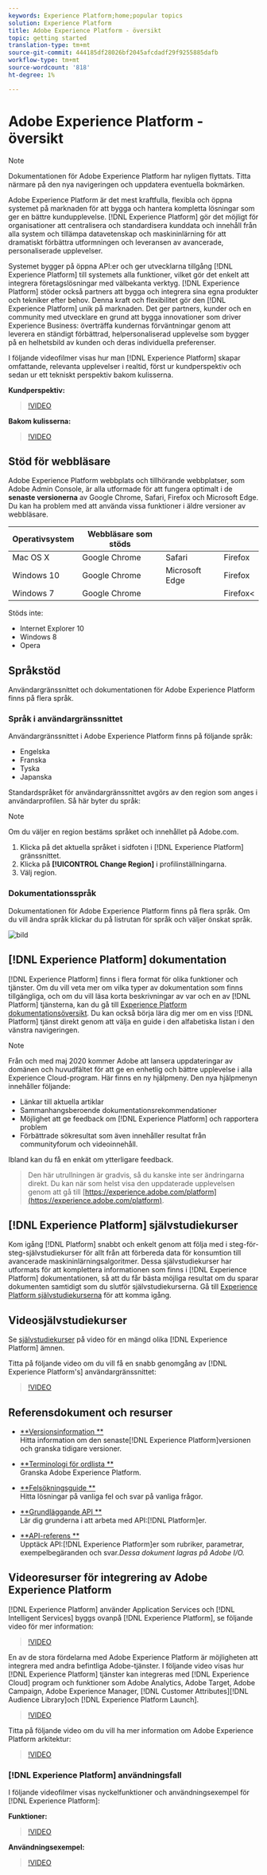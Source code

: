 ```yaml
---
keywords: Experience Platform;home;popular topics
solution: Experience Platform
title: Adobe Experience Platform - översikt
topic: getting started
translation-type: tm+mt
source-git-commit: 444185df28026bf2045afcdadf29f9255885dafb
workflow-type: tm+mt
source-wordcount: '818'
ht-degree: 1%

---
```



# Adobe Experience Platform - översikt

>[!NOTE]
>
>Dokumentationen för Adobe Experience Platform har nyligen flyttats. Titta närmare på den nya navigeringen och uppdatera eventuella bokmärken.

Adobe Experience Platform är det mest kraftfulla, flexibla och öppna systemet på marknaden för att bygga och hantera kompletta lösningar som ger en bättre kundupplevelse. [!DNL Experience Platform] gör det möjligt för organisationer att centralisera och standardisera kunddata och innehåll från alla system och tillämpa datavetenskap och maskininlärning för att dramatiskt förbättra utformningen och leveransen av avancerade, personaliserade upplevelser.

Systemet bygger på öppna API:er och ger utvecklarna tillgång [!DNL Experience Platform] till systemets alla funktioner, vilket gör det enkelt att integrera företagslösningar med välbekanta verktyg. [!DNL Experience Platform] stöder också partners att bygga och integrera sina egna produkter och tekniker efter behov. Denna kraft och flexibilitet gör den [!DNL Experience Platform] unik på marknaden. Det ger partners, kunder och en community med utvecklare en grund att bygga innovationer som driver Experience Business: överträffa kundernas förväntningar genom att leverera en ständigt förbättrad, helpersonaliserad upplevelse som bygger på en helhetsbild av kunden och deras individuella preferenser.

I följande videofilmer visas hur man [!DNL Experience Platform] skapar omfattande, relevanta upplevelser i realtid, först ur kundperspektiv och sedan ur ett tekniskt perspektiv bakom kulisserna.

**Kundperspektiv:**

>[!VIDEO](https://video.tv.adobe.com/v/27361?quality=12&learn=on)

**Bakom kulisserna:**

>[!VIDEO](https://video.tv.adobe.com/v/28144?quality=12&learn=on)

## Stöd för webbläsare

Adobe Experience Platform webbplats och tillhörande webbplatser, som Adobe Admin Console, är alla utformade för att fungera optimalt i de **senaste versionerna** av Google Chrome, Safari, Firefox och Microsoft Edge. Du kan ha problem med att använda vissa funktioner i äldre versioner av webbläsare.

| Operativsystem | Webbläsare som stöds |  |  |
|---|---|---|---|
| Mac OS X | Google Chrome | Safari | Firefox |
| Windows 10 | Google Chrome | Microsoft Edge | Firefox |
| Windows 7 | Google Chrome |  | Firefox&lt; |

Stöds inte:

* Internet Explorer 10
* Windows 8
* Opera

## Språkstöd

Användargränssnittet och dokumentationen för Adobe Experience Platform finns på flera språk.

### Språk i användargränssnittet

Användargränssnittet i Adobe Experience Platform finns på följande språk:

* Engelska
* Franska
* Tyska
* Japanska

Standardspråket för användargränssnittet avgörs av den region som anges i användarprofilen. Så här byter du språk:

>[!NOTE]
>
> Om du väljer en region bestäms språket och innehållet på Adobe.com.

1. Klicka på det aktuella språket i sidfoten i [!DNL Experience Platform] gränssnittet.
2. Klicka på **[!UICONTROL Change Region]** i profilinställningarna.
3. Välj region.

### Dokumentationsspråk

Dokumentationen för Adobe Experience Platform finns på flera språk. Om du vill ändra språk klickar du på listrutan för språk och väljer önskat språk.

![bild](assets/lang.jpg)

## [!DNL Experience Platform] dokumentation

[!DNL Experience Platform] finns i flera format för olika funktioner och tjänster. Om du vill veta mer om vilka typer av dokumentation som finns tillgängliga, och om du vill läsa korta beskrivningar av var och en av [!DNL Platform] tjänsterna, kan du gå till [Experience Platform dokumentationsöversikt](documentation/overview.md). Du kan också börja lära dig mer om en viss [!DNL Platform] tjänst direkt genom att välja en guide i den alfabetiska listan i den vänstra navigeringen.

>[!NOTE]
>
>Från och med maj 2020 kommer Adobe att lansera uppdateringar av domänen och huvudfältet för att ge en enhetlig och bättre upplevelse i alla Experience Cloud-program. Här finns en ny hjälpmeny. Den nya hjälpmenyn innehåller följande:
>
>* Länkar till aktuella artiklar
>* Sammanhangsberoende dokumentationsrekommendationer
>* Möjlighet att ge feedback om [!DNL Experience Platform] och rapportera problem
>* Förbättrade sökresultat som även innehåller resultat från communityforum och videoinnehåll.

>
> 
Ibland kan du få en enkät om ytterligare feedback.
>
>Den här utrullningen är gradvis, så du kanske inte ser ändringarna direkt. Du kan när som helst visa den uppdaterade upplevelsen genom att gå till [https://experience.adobe.com/platform](https://experience.adobe.com/platform).

## [!DNL Experience Platform] självstudiekurser

Kom igång [!DNL Platform] snabbt och enkelt genom att följa med i steg-för-steg-självstudiekurser för allt från att förbereda data för konsumtion till avancerade maskininlärningsalgoritmer. Dessa självstudiekurser har utformats för att komplettera informationen som finns i [!DNL Experience Platform] dokumentationen, så att du får bästa möjliga resultat om du sparar dokumenten samtidigt som du slutför självstudiekurserna. Gå till [Experience Platform självstudiekurserna](../tutorials/home.md) för att komma igång.

## Videosjälvstudiekurser

Se [självstudiekurser](https://docs.adobe.com/content/help/en/platform-learn/tutorials/overview.html) på video för en mängd olika [!DNL Experience Platform] ämnen.

Titta på följande video om du vill få en snabb genomgång av [!DNL Experience Platform's] användargränssnittet:

>[!VIDEO](https://video.tv.adobe.com/v/32792?quality=12&learn=on)

## Referensdokument och resurser

* [**Versionsinformation **](../release-notes/latest/latest.md)<br/>Hitta information om den senaste[!DNL Experience Platform]versionen och granska tidigare versioner.

* [**Terminologi för ordlista **](glossary.md)<br/>Granska Adobe Experience Platform.

* [**Felsökningsguide **](troubleshooting.md)<br/>Hitta lösningar på vanliga fel och svar på vanliga frågor.

* [**Grundläggande API **](api-fundamentals.md)<br/>Lär dig grunderna i att arbeta med API:[!DNL Platform]er.

* [**API-referens **](https://www.adobe.io/apis/experienceplatform/home/api-reference.html)<br/>Upptäck API:[!DNL Experience Platform]er som rubriker, parametrar, exempelbegäranden och svar.*Dessa dokument lagras på Adobe I/O.*

## Videoresurser för integrering av Adobe Experience Platform

[!DNL Experience Platform] använder Application Services och [!DNL Intelligent Services] byggs ovanpå [!DNL Experience Platform], se följande video för mer information:

>[!VIDEO](https://video.tv.adobe.com/v/32554?quality=12&learn=on)

En av de stora fördelarna med Adobe Experience Platform är möjligheten att integrera med andra befintliga Adobe-tjänster. I följande video visas hur [!DNL Experience Platform] tjänster kan integreras med [!DNL Experience Cloud] program och funktioner som Adobe Analytics, Adobe Target, Adobe Campaign, Adobe Experience Manager, [!DNL Customer Attributes][!DNL Audience Library]och [!DNL Experience Platform Launch].

>[!VIDEO](https://video.tv.adobe.com/v/32553?quality=12&learn=on)

Titta på följande video om du vill ha mer information om Adobe Experience Platform arkitektur:

>[!VIDEO](https://video.tv.adobe.com/v/32456?quality=12&learn=on)

### [!DNL Experience Platform] användningsfall

I följande videofilmer visas nyckelfunktioner och användningsexempel för [!DNL Experience Platform]:

**Funktioner:**

>[!VIDEO](https://video.tv.adobe.com/v/32502?quality=12&learn=on)

**Användningsexempel:**

>[!VIDEO](https://video.tv.adobe.com/v/32806?quality=12&learn=on)









<!-- 
## What's New

* **[Privacy management](https://helpx.adobe.com/campaign/kb/campaign-privacy.html)**<br/>
Learn about the tools provided by Adobe Campaign to help you with your Privacy compliance.

* **[Delivery best pratices](https://helpx.adobe.com/campaign/kb/delivery-best-practices.html)**<br/>
Learn more on best practices related to delivery design and sending.

* **[Email designer](designing/using/designing-content-in-adobe-campaign.md)**<br/>
Consult the reorganized Email Designer documentation.

* **[Campaign Standard Mobile guide](https://helpx.adobe.com/campaign/kb/acs-mobile.html)**<br/>
Learn more about general guidelines for mobile deliveries.

[Click here for more updates](rn/using/documentation-updates.md)

## Top pages

 <table>
<tr>
  <td valign="top">
    <a href="administration/using/about-access-management.md">
      <img alt="Roles" src="start/using/assets/roles.png"/>
    </a>
    <div>
    <a href="administration/using/about-access-management.md"><strong>Roles and security groups</strong></a>
    </div>
    <em>Learn how to define permissions and assign roles to Campaign users.</em>
    <br>
  </td>
  <td valign="top">
    <a href="designing/using/designing-content-in-adobe-campaign.md">
      <img alt="Designer" src="start/using/assets/design.png" />
    </a>
    <div>
    <a href="designing/using/designing-content-in-adobe-campaign.md"><strong>Design an email</strong></a>
    </div>
    <em>Learn how to use the Email Designer to create responsive and personalized emails</em>
    <br>
  </td>
  <td valign="top">
       <img alt="Developers" src="start/using/assets/dev.png" />
    <div>
    <strong>Resources for developers</strong>
    </div>
    <p><em><a href="api/using/about-campaign-standard-apis.md">Adobe Campaign API</a></em></p>
    <p><em><a href="integrating/using/about-adobe-experience-cloud-triggers.md">Adobe Experience Cloud Triggers</a></em></p>
    <br>
  </td>
</tr>
</table>


## Additional Resources

* [Release notes](rn/using/release-notes.md)

* [Control Panel](https://docs.adobe.com/content/help/en/control-panel/using/control-panel-home.html)

* [How-to videos](https://docs.adobe.com/content/help/en/campaign-learn/campaign-standard-tutorials/overview.html)

* [Release Planning guide](https://helpx.adobe.com/campaign/kb/acs-release-planning.html)

* [Deprecated and Removed Features](https://helpx.adobe.com/campaign/kb/acs-deprecated-and-removed-features.html)

* [Technical notes](https://helpx.adobe.com/campaign/kb/acs-article-list.html)

* [Adobe Campaign Standard Implementation guide](https://helpx.adobe.com/campaign/kb/campaign-standard-implementation-guide.html)
 -->
